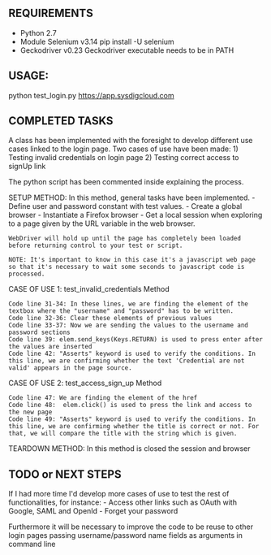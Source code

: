 REQUIREMENTS
--------------------------------------------------------------------------------------------------------------------------------------------------------------------
- Python 2.7
- Module Selenium v3.14
	pip install -U selenium
- Geckodriver v0.23 
	Geckodriver executable needs to be in PATH

USAGE:
--------------------------------------------------------------------------------------------------------------------------------------------------------------------
python test_login.py https://app.sysdigcloud.com

COMPLETED TASKS
--------------------------------------------------------------------------------------------------------------------------------------------------------------------
A class has been implemented with the foresight to develop different use cases linked to the login page.
Two cases of use have been made:
	1) Testing invalid credentials on login page
	2) Testing correct access to signUp link

The python script has been commented inside explaining the process. 

SETUP METHOD: In this method, general tasks have been implemented.
	- Define user  and password constant with test values. 
	- Create a global browser 
	- Instantiate a Firefox browser 
	- Get a local session when exploring to a page given by the URL variable in the web browser.
	
	WebDriver will hold up until the page has completely been loaded before returning control to your test or script.

	NOTE: It's important to know in this case it's a javascript web page so that it's necessary to wait some seconds to javascript code is processed.

CASE OF USE 1: test_invalid_credentials Method
	
    Code line 31-34: In these lines, we are finding the element of the textbox where the "username" and "password" has to be written.
    Code line 32-36: Clear these elements of previous values
	Code line 33-37: Now we are sending the values to the username and password sections
    Code line 39: elem.send_keys(Keys.RETURN) is used to press enter after the values are inserted
	Code line 42: "Asserts" keyword is used to verify the conditions. In this line, we are confirming whether the text 'Credential are not valid' appears in the page source.

CASE OF USE 2: test_access_sign_up Method

	Code line 47: We are finding the element of the href
	Code line 48:  elem.click() is used to press the link and access to the new page
	Code line 49: "Asserts" keyword is used to verify the conditions. In this line, we are confirming whether the title is correct or not. For that, we will compare the title with the string which is given.
 
TEARDOWN METHOD: In this method is closed the session and browser


TODO or NEXT STEPS
--------------------------------------------------------------------------------------------------------------------------------------------------------------------
If I had more time I'd develop more cases of use to test the rest of functionalities, for instance:
	- Access other links such as OAuth with Google, SAML and OpenId
	- Forget your password

Furthermore it will be necessary to improve the code to be reuse to other login pages passing username/password name fields as arguments in command line
